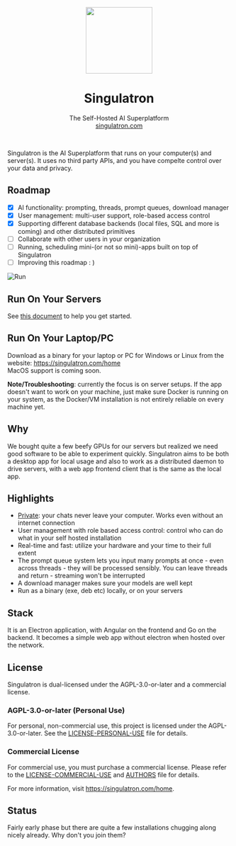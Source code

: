 <p align="center">
  <img width="150px" src="https://singulatron.com/assets/logo-lighter.png" />
  <div align="center">
    <span>
      <h1>Singulatron</h1>
    </span>
    <div>
      The Self-Hosted AI Superplatform
    </div>
    <div>
      <a href="https://singulatron.com/home">singulatron.com</a>
    </div>
  </div>
<p>
<br />

Singulatron is the AI Superplatform that runs on your computer(s) and server(s). 
It uses no third party APIs, and you have compelte control over your data and privacy.

## Roadmap

- [x] AI functionality: prompting, threads, prompt queues, download manager
- [x] User management: multi-user support, role-based access control
- [x] Supporting different database backends (local files, SQL and more is coming) and other distributed primitives
- [ ] Collaborate with other users in your organization
- [ ] Running, scheduling mini-(or not so mini)-apps built on top of Singulatron
- [ ] Improving this roadmap : )

![Run](https://singulatron.com/assets/chat.png?refresh=1)
## Run On Your Servers

See [this document](./docs/server.md) to help you get started.

## Run On Your Laptop/PC

Download as a binary for your laptop or PC for Windows or Linux from the website: https://singulatron.com/home  
MacOS support is coming soon.

**Note/Troubleshooting**: currently the focus is on server setups. If the app doesn't want to work on your machine, just make sure Docker is running on your system, as the Docker/VM installation is not entirely reliable on every machine yet.

## Why

We bought quite a few beefy GPUs for our servers but realized we need good software to be able to experiment quickly.
Singulatron aims to be both a desktop app for local usage and also to work as a distributed daemon to drive servers, with a web app frontend client that is the same as the local app.

## Highlights

- [Private](./docs/privacy.md): your chats never leave your computer. Works even without an internet connection
- User management with role based access control: control who can do what in your self hosted installation
- Real-time and fast: utilize your hardware and your time to their full extent
- The prompt queue system lets you input many prompts at once - even across threads - they will be processed sensibly. You can leave threads and return - streaming won't be interrupted
- A download manager makes sure your models are well kept
- Run as a binary (exe, deb etc) locally, or on your servers

## Stack

It is an Electron application, with Angular on the frontend and Go on the backend. It becomes a simple web app without electron when hosted over the network.

## License

Singulatron is dual-licensed under the AGPL-3.0-or-later and a commercial license.

### AGPL-3.0-or-later (Personal Use)

For personal, non-commercial use, this project is licensed under the AGPL-3.0-or-later. See the [LICENSE-PERSONAL-USE](LICENSE-PERSONAL-USE) file for details.

### Commercial License

For commercial use, you must purchase a commercial license. Please refer to the [LICENSE-COMMERCIAL-USE](LICENSE-COMMERCIAL-USE) and [AUTHORS](AUTHORS) file for details.

For more information, visit https://singulatron.com/home.

## Status

Fairly early phase but there are quite a few installations chugging along nicely already. Why don't you join them?
